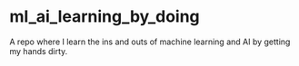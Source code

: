 # ml_ai_learning_by_doing
A repo where I learn the ins and outs of machine learning and AI by getting my hands dirty.
